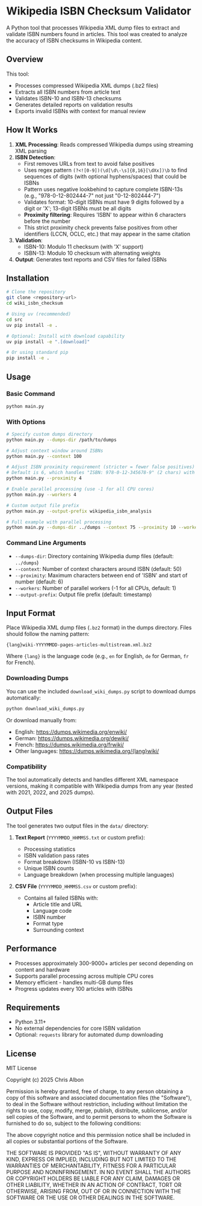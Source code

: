 # Wikipedia ISBN Checksum Validator

A Python tool that processes Wikipedia XML dump files to extract and validate ISBN numbers found in articles. This tool was created to analyze the accuracy of ISBN checksums in Wikipedia content.

## Overview

This tool:
- Processes compressed Wikipedia XML dumps (.bz2 files)
- Extracts all ISBN numbers from article text
- Validates ISBN-10 and ISBN-13 checksums
- Generates detailed reports on validation results
- Exports invalid ISBNs with context for manual review

## How It Works

1. **XML Processing**: Reads compressed Wikipedia dumps using streaming XML parsing
2. **ISBN Detection**: 
   - First removes URLs from text to avoid false positives
   - Uses regex pattern `(?<![0-9])(\d[\d\-\s]{8,16}[\dXx])\b` to find sequences of digits (with optional hyphens/spaces) that could be ISBNs
   - Pattern uses negative lookbehind to capture complete ISBN-13s (e.g., "978-0-12-802444-7" not just "0-12-802444-7")
   - Validates format: 10-digit ISBNs must have 9 digits followed by a digit or 'X'; 13-digit ISBNs must be all digits
   - **Proximity filtering**: Requires 'ISBN' to appear within 6 characters before the number
   - This strict proximity check prevents false positives from other identifiers (LCCN, OCLC, etc.) that may appear in the same citation
3. **Validation**: 
   - ISBN-10: Modulo 11 checksum (with 'X' support)
   - ISBN-13: Modulo 10 checksum with alternating weights
4. **Output**: Generates text reports and CSV files for failed ISBNs

## Installation

```bash
# Clone the repository
git clone <repository-url>
cd wiki_isbn_checksum

# Using uv (recommended)
cd src
uv pip install -e .

# Optional: Install with download capability
uv pip install -e ".[download]"

# Or using standard pip
pip install -e .
```

## Usage

### Basic Command

```bash
python main.py
```

### With Options

```bash
# Specify custom dumps directory
python main.py --dumps-dir /path/to/dumps

# Adjust context window around ISBNs
python main.py --context 100

# Adjust ISBN proximity requirement (stricter = fewer false positives)
# Default is 6, which handles "ISBN: 978-0-12-345678-9" (2 chars) with room to spare
python main.py --proximity 4

# Enable parallel processing (use -1 for all CPU cores)
python main.py --workers 4

# Custom output file prefix
python main.py --output-prefix wikipedia_isbn_analysis

# Full example with parallel processing
python main.py --dumps-dir ../dumps --context 75 --proximity 10 --workers -1 --output-prefix run_2025
```

### Command Line Arguments

- `--dumps-dir`: Directory containing Wikipedia dump files (default: `../dumps`)
- `--context`: Number of context characters around ISBN (default: 50)
- `--proximity`: Maximum characters between end of 'ISBN' and start of number (default: 6)
- `--workers`: Number of parallel workers (-1 for all CPUs, default: 1)
- `--output-prefix`: Output file prefix (default: timestamp)

## Input Format

Place Wikipedia XML dump files (`.bz2` format) in the dumps directory. Files should follow the naming pattern:
```
{lang}wiki-YYYYMMDD-pages-articles-multistream.xml.bz2
```

Where `{lang}` is the language code (e.g., `en` for English, `de` for German, `fr` for French).

### Downloading Dumps

You can use the included `download_wiki_dumps.py` script to download dumps automatically:

```bash
python download_wiki_dumps.py
```

Or download manually from:
- English: https://dumps.wikimedia.org/enwiki/
- German: https://dumps.wikimedia.org/dewiki/
- French: https://dumps.wikimedia.org/frwiki/
- Other languages: https://dumps.wikimedia.org/{lang}wiki/

### Compatibility

The tool automatically detects and handles different XML namespace versions, making it compatible with Wikipedia dumps from any year (tested with 2021, 2022, and 2025 dumps).

## Output Files

The tool generates two output files in the `data/` directory:

1. **Text Report** (`YYYYMMDD_HHMMSS.txt` or custom prefix):
   - Processing statistics
   - ISBN validation pass rates
   - Format breakdown (ISBN-10 vs ISBN-13)
   - Unique ISBN counts
   - Language breakdown (when processing multiple languages)

2. **CSV File** (`YYYYMMDD_HHMMSS.csv` or custom prefix):
   - Contains all failed ISBNs with:
     - Article title and URL
     - Language code
     - ISBN number
     - Format type
     - Surrounding context


## Performance

- Processes approximately 300-9000+ articles per second depending on content and hardware
- Supports parallel processing across multiple CPU cores
- Memory efficient - handles multi-GB dump files
- Progress updates every 100 articles with ISBNs

## Requirements

- Python 3.11+
- No external dependencies for core ISBN validation
- Optional: `requests` library for automated dump downloading

## License

MIT License

Copyright (c) 2025 Chris Albon

Permission is hereby granted, free of charge, to any person obtaining a copy
of this software and associated documentation files (the "Software"), to deal
in the Software without restriction, including without limitation the rights
to use, copy, modify, merge, publish, distribute, sublicense, and/or sell
copies of the Software, and to permit persons to whom the Software is
furnished to do so, subject to the following conditions:

The above copyright notice and this permission notice shall be included in all
copies or substantial portions of the Software.

THE SOFTWARE IS PROVIDED "AS IS", WITHOUT WARRANTY OF ANY KIND, EXPRESS OR
IMPLIED, INCLUDING BUT NOT LIMITED TO THE WARRANTIES OF MERCHANTABILITY,
FITNESS FOR A PARTICULAR PURPOSE AND NONINFRINGEMENT. IN NO EVENT SHALL THE
AUTHORS OR COPYRIGHT HOLDERS BE LIABLE FOR ANY CLAIM, DAMAGES OR OTHER
LIABILITY, WHETHER IN AN ACTION OF CONTRACT, TORT OR OTHERWISE, ARISING FROM,
OUT OF OR IN CONNECTION WITH THE SOFTWARE OR THE USE OR OTHER DEALINGS IN THE
SOFTWARE.
